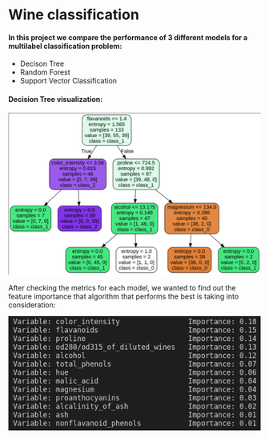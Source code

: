 # Wine classification

#### In this project we compare the performance of 3 different models for a multilabel classification problem:
* Decison Tree
* Random Forest
* Support Vector Classification

#### Decision Tree visualization:

![Decision Tree](https://github.com/imoyfe/wine-classification/blob/master/images/tree_clf.png)


After checking the metrics for each model, we wanted to find out the feature importance that algorithm that performs the best is taking into consideration:

![Feature Importance for Random Forest Classification](https://github.com/imoyfe/wine-classification/blob/master/images/feature_importance.png)
